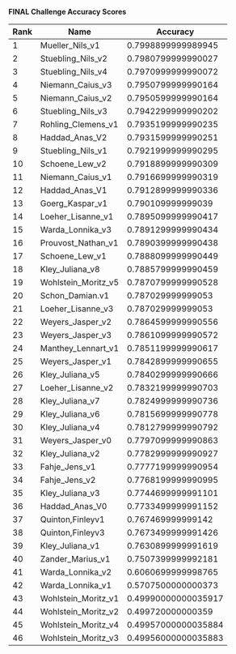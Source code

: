 **FINAL Challenge Accuracy Scores**



|Rank|Name|Accuracy|
|----|-----|---|
|1|Mueller_Nils_v1|0.7998899999989945|
|2|Stuebling_Nils_v2|0.7980799999990027|
|3|Stuebling_Nils_v4|0.7970999999990072|
|4|Niemann_Caius_v3|0.7950799999990164|
|5|Niemann_Caius_v2|0.7950599999990164|
|6|Stuebling_Nils_v3|0.7942299999990202|
|7|Rohling_Clemens_v1|0.7935199999990235|
|8|Haddad_Anas_V2|0.7931599999990251|
|9|Stuebling_Nils_v1|0.7921999999990295|
|10|Schoene_Lew_v2|0.7918899999990309|
|11|Niemann_Caius_v1|0.7916699999990319|
|12|Haddad_Anas_V1|0.7912899999990336|
|13|Goerg_Kaspar_v1|0.790109999999039|
|14|Loeher_Lisanne_v1|0.7895099999990417|
|15|Warda_Lonnika_v3|0.7891299999990434|
|16|Prouvost_Nathan_v1|0.7890399999990438|
|17|Schoene_Lew_v1|0.7888099999990449|
|18|Kley_Juliana_v8|0.7885799999990459|
|19|Wohlstein_Moritz_v5|0.7870799999990528|
|20|Schon_Damian.v1|0.787029999999053|
|21|Loeher_Lisanne_v3|0.787029999999053|
|22|Weyers_Jasper_v2|0.7864599999990556|
|23|Weyers_Jasper_v3|0.7861099999990572|
|24|Manthey_Lennart_v1|0.7851199999990617|
|25|Weyers_Jasper_v1|0.7842899999990655|
|26|Kley_Juliana_v5|0.7840299999990666|
|27|Loeher_Lisanne_v2|0.7832199999990703|
|28|Kley_Juliana_v7|0.7824999999990736|
|29|Kley_Juliana_v6|0.7815699999990778|
|30|Kley_Juliana_v4|0.7812799999990792|
|31|Weyers_Jasper_v0|0.7797099999990863|
|32|Kley_Juliana_v2|0.7782999999990927|
|33|Fahje_Jens_v1|0.7777199999990954|
|34|Fahje_Jens_v2|0.7768199999990995|
|35|Kley_Juliana_v3|0.7744699999991101|
|36|Haddad_Anas_V0|0.7733499999991152|
|37|Quinton,Finleyv1|0.767469999999142|
|38|Quinton,Finleyv3|0.7673499999991426|
|39|Kley_Juliana_v1|0.7630899999991619|
|40|Zander_Marius_v1|0.7507399999992181|
|41|Warda_Lonnika_v2|0.6060699999998765|
|42|Warda_Lonnika_v1|0.5707500000000373|
|43|Wohlstein_Moritz_v1|0.49990000000035917|
|44|Wohlstein_Moritz_v2|0.499720000000359|
|45|Wohlstein_Moritz_v4|0.49957000000035884|
|46|Wohlstein_Moritz_v3|0.49956000000035883|
